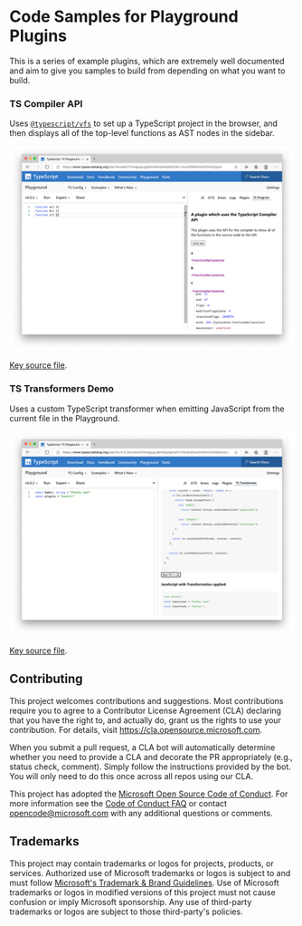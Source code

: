 # Code Samples for Playground Plugins

This is a series of example plugins, which are extremely well documented and aim to give you samples to build from depending on what you want to build.

### TS Compiler API

Uses [`@typescript/vfs`](https://www.npmjs.com/package/@typescript/vfs) to set up a TypeScript project in the browser, and then displays all of the top-level functions as AST nodes in the sidebar.

![./samples/ts-program/screenshot/img.png](./samples/ts-program/screenshot/img.png)

[Key source file](./samples/ts-program/src/index.ts).

### TS Transformers Demo

Uses a custom TypeScript transformer when emitting JavaScript from the current file in the Playground.

![./samples/transformer/screenshot/img.png](./samples/transformer/screenshot/img.png)

[Key source file](./samples/transformer/src/index.ts).




## Contributing

This project welcomes contributions and suggestions.  Most contributions require you to agree to a
Contributor License Agreement (CLA) declaring that you have the right to, and actually do, grant us
the rights to use your contribution. For details, visit https://cla.opensource.microsoft.com.

When you submit a pull request, a CLA bot will automatically determine whether you need to provide
a CLA and decorate the PR appropriately (e.g., status check, comment). Simply follow the instructions
provided by the bot. You will only need to do this once across all repos using our CLA.

This project has adopted the [Microsoft Open Source Code of Conduct](https://opensource.microsoft.com/codeofconduct/).
For more information see the [Code of Conduct FAQ](https://opensource.microsoft.com/codeofconduct/faq/) or
contact [opencode@microsoft.com](mailto:opencode@microsoft.com) with any additional questions or comments.

## Trademarks

This project may contain trademarks or logos for projects, products, or services. Authorized use of Microsoft 
trademarks or logos is subject to and must follow 
[Microsoft's Trademark & Brand Guidelines](https://www.microsoft.com/en-us/legal/intellectualproperty/trademarks/usage/general).
Use of Microsoft trademarks or logos in modified versions of this project must not cause confusion or imply Microsoft sponsorship.
Any use of third-party trademarks or logos are subject to those third-party's policies.
